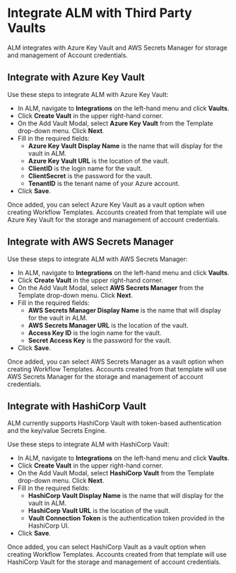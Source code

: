 [title]: # (Integrate with Third Party Vaults)
[tags]: # (Account Lifecycle Manager,ALM,Active Directory,vault)
[priority]: # (5151)

# Integrate ALM with Third Party Vaults

ALM integrates with Azure Key Vault and AWS Secrets Manager for storage and management of Account credentials. 

## Integrate with Azure Key Vault

Use these steps to integrate ALM with Azure Key Vault:

* In ALM, navigate to **Integrations** on the left-hand menu and click **Vaults**.
* Click **Create Vault** in the upper right-hand corner.
* On the Add Vault Modal,  select **Azure Key Vault** from the Template drop-down menu. Click **Next**.
* Fill in the required fields:
    * **Azure Key Vault Display Name** is the name that will display for the vault in ALM.
    * **Azure Key Vault URL** is the location of the vault. 
    * **ClientID** is the login name for the vault.
    * **ClientSecret** is the password for the vault.
    * **TenantID** is the tenant name of your Azure account.
* Click **Save**.

Once added, you can select Azure Key Vault as a vault option when creating Workflow Templates. Accounts created from that template will use Azure Key Vault for the storage and management of account credentials.

## Integrate with AWS Secrets Manager

Use these steps to integrate ALM with AWS Secrets Manager:

* In ALM, navigate to **Integrations** on the left-hand menu and click **Vaults**.
* Click **Create Vault** in the upper right-hand corner.
* On the Add Vault Modal, select **AWS Secrets Manager** from the Template drop-down menu. Click **Next**.
* Fill in the required fields:
    * **AWS Secrets Manager Display Name** is the name that will display for the vault in ALM.
    * **AWS Secrets Manager URL** is the location of the vault. 
    * **Access Key ID** is the login name for the vault.
    * **Secret Access Key** is the password for the vault.
* Click **Save**.

Once added, you can select AWS Secrets Manager as a vault option when creating Workflow Templates. Accounts created from that template will use AWS Secrets Manager for the storage and management of account credentials.

## Integrate with HashiCorp Vault

ALM currently supports HashiCorp Vault with token-based authentication and the key/value Secrets Engine.

Use these steps to integrate ALM with HashiCorp Vault:

* In ALM, navigate to **Integrations** on the left-hand menu and click **Vaults**.
* Click **Create Vault** in the upper right-hand corner.
* On the Add Vault Modal, select **HashiCorp Vault** from the Template drop-down menu. Click **Next**.
* Fill in the required fields:
    * **HashiCorp Vault Display Name** is the name that will display for the vault in ALM.
    * **HashiCorp Vault URL** is the location of the vault. 
    * **Vault Connection Token** is the authentication token provided in the HashiCorp UI.
* Click **Save**.

Once added, you can select HashiCorp Vault as a vault option when creating Workflow Templates. Accounts created from that template will use HashiCorp Vault for the storage and management of account credentials.